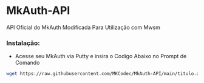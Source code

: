 # MkAuth-API
API Oficial do MkAuth Modificada Para Utilização com Mwsm

### Instalação:
* Acesse seu MkAuth via Putty e insira o Codigo Abaixo no Prompt de Comando

```sh
wget https://raw.githubusercontent.com/MKCodec/MkAuth-API/main/titulo.api -O /opt/mk-auth/api/titulo.api

```

